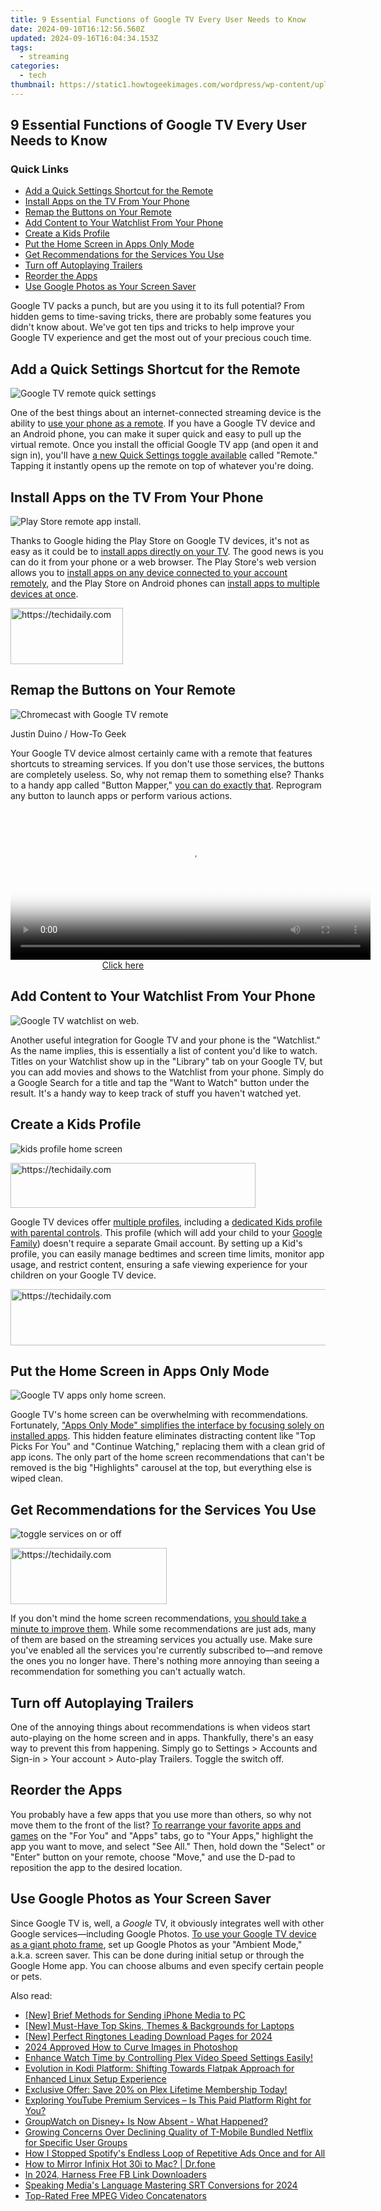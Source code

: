```yaml
---
title: 9 Essential Functions of Google TV Every User Needs to Know
date: 2024-09-10T16:12:56.560Z
updated: 2024-09-16T16:04:34.153Z
tags:
  - streaming
categories:
  - tech
thumbnail: https://static1.howtogeekimages.com/wordpress/wp-content/uploads/2024/08/google-tv-logo-on-tv.png
---
```


## 9 Essential Functions of Google TV Every User Needs to Know

### Quick Links

* [Add a Quick Settings Shortcut for the Remote](https://video-capture.techidaily.com/updated-2024-approved-from-pc-to-smartphone-the-essential-guide-to-hulu-recording/)
* [Install Apps on the TV From Your Phone](https://some-techniques.techidaily.com/2024-approved-innovative-iosandroid-apps-for-photo-writing/)
* [Remap the Buttons on Your Remote](https://iphone-unlock.techidaily.com/how-to-unlock-iphone-11-pro-apples-new-iphone-drfone-by-drfone-ios/)
* [Add Content to Your Watchlist From Your Phone](https://screen-video-capture.techidaily.com/in-2024-pioneering-techniques-in-screen-snatching/)
* [Create a Kids Profile](https://youtube-docs.techidaily.com/24-capture-clearness-without-a-tripod-tool/)
* [Put the Home Screen in Apps Only Mode](https://driver-download.techidaily.com/how-to-quickly-get-the-latest-canon-drivers-for-windows-devices/)
* [Get Recommendations for the Services You Use](https://screen-sharing-recording.techidaily.com/updated-2024-approved-obs-full-screen-glitch-resolution-dropped/)
* [Turn off Autoplaying Trailers](https://some-approaches.techidaily.com/2024-approved-tongue-treasures-selecting-superb-audio-to-text-applications/)
* [Reorder the Apps](https://article-files.techidaily.com/new-engaging-audiences-how-twitch-stacks-up-against-youtube-for-2024/)
* [Use Google Photos as Your Screen Saver](https://screen-mirror.techidaily.com/guide-to-mirror-your-honor-v-purse-to-other-android-devices-drfone-by-drfone-android/)

 Google TV packs a punch, but are you using it to its full potential? From hidden gems to time-saving tricks, there are probably some features you didn't know about. We've got ten tips and tricks to help improve your Google TV experience and get the most out of your precious couch time.

##  Add a Quick Settings Shortcut for the Remote

![Google TV remote quick settings](https://static1.howtogeekimages.com/wordpress/wp-content/uploads/2024/08/screenshot_20240806-165910.png) 

 One of the best things about an internet-connected streaming device is the ability to [use your phone as a remote](https://extra-tips.techidaily.com/in-2024-comprehensive-guide-to-audiovisual-transmitters/). If you have a Google TV device and an Android phone, you can make it super quick and easy to pull up the virtual remote. Once you install the official Google TV app (and open it and sign in), you'll have [a new Quick Settings toggle available](https://video-content-creator.techidaily.com/updated-in-2024-uncover-the-best-green-screen-software-for-mac-video-editing/) called "Remote." Tapping it instantly opens up the remote on top of whatever you're doing.

##  Install Apps on the TV From Your Phone

![Play Store remote app install.](https://static1.howtogeekimages.com/wordpress/wp-content/uploads/2024/08/screenshot_20240806-165959.png) 

 Thanks to Google hiding the Play Store on Google TV devices, it's not as easy as it could be to [install apps directly on your TV](https://pokemon-go-android.techidaily.com/in-2024-pokemon-go-cooldown-chart-on-poco-m6-5g-drfone-by-drfone-virtual-android/). The good news is you can do it from your phone or a web browser. The Play Store's web version allows you to [install apps on any device connected to your account remotely](https://win-howtos.techidaily.com/resolving-device-detection-issues-with-bluetooth-on-microsofts-latest-os-windows-n11/), and the Play Store on Android phones can [install apps to multiple devices at once](https://instagram-video-files.techidaily.com/updated-in-2024-keeping-content-copyright-compliant-with-instra-watermarking/).

<!-- affiliate ads begin -->
<a href="https://aligracehair.sjv.io/c/5597632/2135397/19272" target="_top" id="2135397">
  <img src="//a.impactradius-go.com/display-ad/19272-2135397" border="0" alt="https://techidaily.com" width="180" height="90"/>
</a>
<img height="0" width="0" src="https://aligracehair.sjv.io/i/5597632/2135397/19272" style="position:absolute;visibility:hidden;" border="0" />
<!-- affiliate ads end -->

##  Remap the Buttons on Your Remote

![Chromecast with Google TV remote](https://static1.howtogeekimages.com/wordpress/wp-content/uploads/2020/10/2202984b.jpg) 

Justin Duino / How-To Geek

 Your Google TV device almost certainly came with a remote that features shortcuts to streaming services. If you don't use those services, the buttons are completely useless. So, why not remap them to something else? Thanks to a handy app called "Button Mapper," [you can do exactly that](https://digital-screen-recording.techidaily.com/updated-innovative-strategies-for-displaying-your-screen-in-google-meet-for-2024/). Reprogram any button to launch apps or perform various actions.

<!-- affiliate ads begin -->
<span id="1983472">
					<video width="576" height="240" style="cursor:pointer"
           poster="//a.impactradius-go.com/display-clicktoplayimage/1983472.png"
           onclick="if(!this.playClicked){this.play();this.setAttribute('controls',true);this.playClicked=true;}">
	   <source src="//a.impactradius-go.com/display-ad/22993-1983472">
	   <img src="//a.impactradius-go.com/display-clicktoplayimage/1983472.png" style="border: none; height: 100%; width: 100%; object-fit: contain">
	</video>
	<div style="width:360px;text-align:center"><a href="javascript:window.open(decodeURIComponent('https%3A%2F%2Fhomestyler.sjv.io%2Fc%2F5597632%2F1983472%2F22993'), '_blank');void(0);">Click here</a></div>
</span>
<img height="0" width="0" src="https://imp.pxf.io/i/5597632/1983472/22993" style="position:absolute;visibility:hidden;" border="0" />
<!-- affiliate ads end -->

##  Add Content to Your Watchlist From Your Phone

![Google TV watchlist on web.](https://static1.howtogeekimages.com/wordpress/wp-content/uploads/2024/08/screenshot_20240806-170020.png) 

 Another useful integration for Google TV and your phone is the "Watchlist." As the name implies, this is essentially a list of content you'd like to watch. Titles on your Watchlist show up in the "Library" tab on your Google TV, but you can add movies and shows to the Watchlist from your phone. Simply do a Google Search for a title and tap the "Want to Watch" button under the result. It's a handy way to keep track of stuff you haven't watched yet.

##  Create a Kids Profile

![kids profile home screen](https://static1.howtogeekimages.com/wordpress/wp-content/uploads/2021/04/PXL_20210401_142818270.jpg) 

<!-- affiliate ads begin -->
<a href="https://aligracehair.sjv.io/c/5597632/2115919/19272" target="_top" id="2115919">
  <img src="//a.impactradius-go.com/display-ad/19272-2115919" border="0" alt="https://techidaily.com" width="392" height="72"/>
</a>
<img height="0" width="0" src="https://aligracehair.sjv.io/i/5597632/2115919/19272" style="position:absolute;visibility:hidden;" border="0" />
<!-- affiliate ads end -->

 Google TV devices offer [multiple profiles](https://facebook.techidaily.com/customizing-profile-information-emailphone-switch/), including a [dedicated Kids profile with parental controls](https://facebook-videos.techidaily.com/new-in-2024-top-facebook-video-mp4-downloaders/). This profile (which will add your child to your [Google Family](https://extra-tips.techidaily.com/exclusive-android-3d-video-enthusiasts-choice/)) doesn't require a separate Gmail account. By setting up a Kid's profile, you can easily manage bedtimes and screen time limits, monitor app usage, and restrict content, ensuring a safe viewing experience for your children on your Google TV device.

<!-- affiliate ads begin -->
<a href="https://zebaoaffiliateprogram.pxf.io/c/5597632/2137972/21526" target="_top" id="2137972">
  <img src="//a.impactradius-go.com/display-ad/21526-2137972" border="0" alt="https://techidaily.com" width="728" height="90"/>
</a>
<img height="0" width="0" src="https://zebaoaffiliateprogram.pxf.io/i/5597632/2137972/21526" style="position:absolute;visibility:hidden;" border="0" />
<!-- affiliate ads end -->

##  Put the Home Screen in Apps Only Mode

![Google TV apps only home screen.](https://static1.howtogeekimages.com/wordpress/wp-content/uploads/2024/07/screenshot_20240725-081803.png) 

 Google TV's home screen can be overwhelming with recommendations. Fortunately, ["Apps Only Mode" simplifies the interface by focusing solely on installed apps](https://hardware-help.techidaily.com/inside-look-at-the-asus-rog-swift-pg3nce-oled-monitor-a-game-changer-reviewed/). This hidden feature eliminates distracting content like "Top Picks For You" and "Continue Watching," replacing them with a clean grid of app icons. The only part of the home screen recommendations that can't be removed is the big "Highlights" carousel at the top, but everything else is wiped clean.

##  Get Recommendations for the Services You Use

![toggle services on or off](https://static1.howtogeekimages.com/wordpress/wp-content/uploads/2020/10/customize-google-tv-8.png) 

<!-- affiliate ads begin -->
<a href="https://aligracehair.sjv.io/c/5597632/2135398/19272" target="_top" id="2135398">
  <img src="//a.impactradius-go.com/display-ad/19272-2135398" border="0" alt="https://techidaily.com" width="250" height="90"/>
</a>
<img height="0" width="0" src="https://aligracehair.sjv.io/i/5597632/2135398/19272" style="position:absolute;visibility:hidden;" border="0" />
<!-- affiliate ads end -->

 If you don't mind the home screen recommendations, [you should take a minute to improve them](https://extra-hints.techidaily.com/a-beginners-guide-to-adding-depth-with-text-in-photoshop-for-2024/). While some recommendations are just ads, many of them are based on the streaming services you actually use. Make sure you've enabled all the services you're currently subscribed to—and remove the ones you no longer have. There's nothing more annoying than seeing a recommendation for something you can't actually watch.

##  Turn off Autoplaying Trailers

 One of the annoying things about recommendations is when videos start auto-playing on the home screen and in apps. Thankfully, there's an easy way to prevent this from happening. Simply go to Settings > Accounts and Sign-in > Your account > Auto-play Trailers. Toggle the switch off.

##  Reorder the Apps

 You probably have a few apps that you use more than others, so why not move them to the front of the list? [To rearrange your favorite apps and games](https://extra-guidance.techidaily.com/leading-the-charge-in-online-healthcare-promotions-and-ads-for-2024/) on the "For You" and "Apps" tabs, go to "Your Apps," highlight the app you want to move, and select "See All." Then, hold down the "Select" or "Enter" button on your remote, choose "Move," and use the D-pad to reposition the app to the desired location.

##  Use Google Photos as Your Screen Saver

 Since Google TV is, well, a _Google_ TV, it obviously integrates well with other Google services—including Google Photos. [To use your Google TV device as a giant photo frame](https://extra-resources.techidaily.com/updated-10-top-tools-for-dynamic-image-background-alterations/), set up Google Photos as your "Ambient Mode," a.k.a. screen saver. This can be done during initial setup or through the Google Home app. You can choose albums and even specify certain people or pets.

<ins class="adsbygoogle"
     style="display:block"
     data-ad-format="autorelaxed"
     data-ad-client="ca-pub-7571918770474297"
     data-ad-slot="1223367746"></ins>

<ins class="adsbygoogle"
     style="display:block"
     data-ad-client="ca-pub-7571918770474297"
     data-ad-slot="8358498916"
     data-ad-format="auto"
     data-full-width-responsive="true"></ins>

<span class="atpl-alsoreadstyle">Also read:</span>
<div><ul>
<li><a href="https://extra-lessons.techidaily.com/new-brief-methods-for-sending-iphone-media-to-pc/"><u>[New] Brief Methods for Sending iPhone Media to PC</u></a></li>
<li><a href="https://extra-approaches.techidaily.com/new-must-have-top-skins-themes-and-backgrounds-for-laptops/"><u>[New] Must-Have Top Skins, Themes & Backgrounds for Laptops</u></a></li>
<li><a href="https://vp-tips.techidaily.com/new-perfect-ringtones-leading-download-pages-for-2024/"><u>[New] Perfect Ringtones Leading Download Pages for 2024</u></a></li>
<li><a href="https://article-helps.techidaily.com/2024-approved-how-to-curve-images-in-photoshop/"><u>2024 Approved How to Curve Images in Photoshop</u></a></li>
<li><a href="https://media-tips.techidaily.com/enhance-watch-time-by-controlling-plex-video-speed-settings-easily/"><u>Enhance Watch Time by Controlling Plex Video Speed Settings Easily!</u></a></li>
<li><a href="https://media-tips.techidaily.com/evolution-in-kodi-platform-shifting-towards-flatpak-approach-for-enhanced-linux-setup-experience/"><u>Evolution in Kodi Platform: Shifting Towards Flatpak Approach for Enhanced Linux Setup Experience</u></a></li>
<li><a href="https://media-tips.techidaily.com/exclusive-offer-save-20-on-plex-lifetime-membership-today/"><u>Exclusive Offer: Save 20% on Plex Lifetime Membership Today!</u></a></li>
<li><a href="https://media-tips.techidaily.com/exploring-youtube-premium-services-is-this-paid-platform-right-for-you/"><u>Exploring YouTube Premium Services – Is This Paid Platform Right for You?</u></a></li>
<li><a href="https://media-tips.techidaily.com/groupwatch-on-disneyplus-is-now-absent-what-happened/"><u>GroupWatch on Disney+ Is Now Absent - What Happened?</u></a></li>
<li><a href="https://media-tips.techidaily.com/growing-concerns-over-declining-quality-of-t-mobile-bundled-netflix-for-specific-user-groups/"><u>Growing Concerns Over Declining Quality of T-Mobile Bundled Netflix for Specific User Groups</u></a></li>
<li><a href="https://media-tips.techidaily.com/how-i-stopped-spotifys-endless-loop-of-repetitive-ads-once-and-for-all/"><u>How I Stopped Spotify's Endless Loop of Repetitive Ads Once and for All</u></a></li>
<li><a href="https://screen-mirror.techidaily.com/how-to-mirror-infinix-hot-30i-to-mac-drfone-by-drfone-android/"><u>How to Mirror Infinix Hot 30i to Mac? | Dr.fone</u></a></li>
<li><a href="https://facebook-video-recording.techidaily.com/in-2024-harness-free-fb-link-downloaders/"><u>In 2024, Harness Free FB Link Downloaders</u></a></li>
<li><a href="https://extra-approaches.techidaily.com/speaking-medias-language-mastering-srt-conversions-for-2024/"><u>Speaking Media's Language Mastering SRT Conversions for 2024</u></a></li>
<li><a href="https://ai-vdieo-software.techidaily.com/top-rated-free-mpeg-video-concatenators/"><u>Top-Rated Free MPEG Video Concatenators</u></a></li>
</ul></div>

